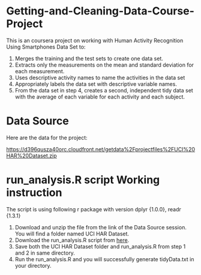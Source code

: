 # Getting-and-Cleaning-Data-Course-Project

This is an coursera project on working with Human Activity Recognition Using Smartphones Data Set to: 

1. Merges the training and the test sets to create one data set.
2. Extracts only the measurements on the mean and standard deviation for each measurement.
3. Uses descriptive activity names to name the activities in the data set
4. Appropriately labels the data set with descriptive variable names.
5. From the data set in step 4, creates a second, independent tidy data set with the average of each variable for each activity and each subject.

# Data Source

Here are the data for the project:

https://d396qusza40orc.cloudfront.net/getdata%2Fprojectfiles%2FUCI%20HAR%20Dataset.zip

# run_analysis.R script Working instruction

The script is using following r package with version dplyr {1.0.0}, readr {1.3.1}
1. Download and unzip the file from the link of the Data Source session. You will find a folder named UCI HAR Dataset.
2. Download the run_analysis.R script from [here](https://github.com/Elvislim1991/Getting-and-Cleaning-Data-Course-Project/raw/473bf52e7545e4a72a430046a8b325aa78ef0213/run_analysis.R).
3. Save both the UCI HAR Dataset folder and run_analysis.R from step 1 and 2 in same directory.
3. Run the run_analysis.R and you will successfully generate tidyData.txt in your directory. 
